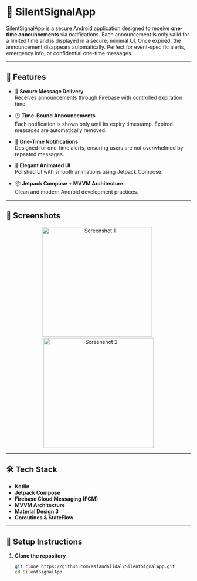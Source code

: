 # 📡 SilentSignalApp

SilentSignalApp is a secure Android application designed to receive **one-time announcements** via notifications. Each announcement is only valid for a limited time and is displayed in a secure, minimal UI. Once expired, the announcement disappears automatically. Perfect for event-specific alerts, emergency info, or confidential one-time messages.

---

## 🚀 Features

- 🔐 **Secure Message Delivery**  
  Receives announcements through Firebase with controlled expiration time.

- 🕒 **Time-Bound Announcements**  
  Each notification is shown only until its expiry timestamp. Expired messages are automatically removed.

- 🔔 **One-Time Notifications**  
  Designed for one-time alerts, ensuring users are not overwhelmed by repeated messages.

- 🎨 **Elegant Animated UI**  
  Polished UI with smooth animations using Jetpack Compose.

- 📦 **Jetpack Compose + MVVM Architecture**  
  Clean and modern Android development practices.

---

## 📱 Screenshots

<p align="center">
  <img src="https://github.com/user-attachments/assets/2abe5973-471b-47bc-8bfb-7302c3993af9" width="300" alt="Screenshot 1"/>
  &nbsp;
  <img src="https://github.com/user-attachments/assets/8fa26676-d087-4183-9c23-a9904264d21a" width="300" alt="Screenshot 2"/>
</p>

---

## 🛠️ Tech Stack

- **Kotlin**
- **Jetpack Compose**
- **Firebase Cloud Messaging (FCM)**
- **MVVM Architecture**
- **Material Design 3**
- **Coroutines & StateFlow**

---

## 🔧 Setup Instructions

1. **Clone the repository**
   ```bash
   git clone https://github.com/asfandalidal/SilentSignalApp.git
   cd SilentSignalApp
